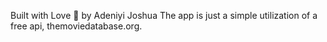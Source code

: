 Built with Love 💜 by Adeniyi Joshua
The app is just a simple utilization of a free api, themoviedatabase.org.
